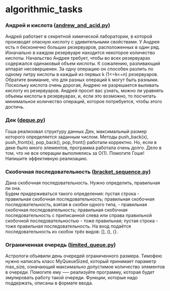 # algorithmic_tasks

### Андрей и кислота ([andrew_and_acid.py](https://github.com/Port-tf/algorithmic_tasks/blob/main/andrew_and_acid.py))
Андрей работает в секретной химической лаборатории, в которой производят опасную кислоту с удивительными свойствами. У Андрея есть n бесконечно больших резервуаров, расположенных в один ряд. Изначально в каждом резервуаре находится некоторое количество кислоты. Начальство Андрея требует, чтобы во всех резервуарах содержался одинаковый объем кислоты. К сожалению, разливающий аппарат несовершенен. За одну операцию он способен разлить по одному литру кислоты в каждый из первых k (1<=k<=n) резервуаров. Обратите внимание, что для разных операций k могут быть разными. Поскольку кислота очень дорогая, Андрею не разрешается выливать кислоту из резервуаров. Андрей просит вас узнать, можно ли уравнять объемы кислоты в резервуарах, и, если это возможно, то посчитать минимальное количество операций, которое потребуется, чтобы этого достичь.

### Дек ([deque.py](https://github.com/Port-tf/algorithmic_tasks/blob/main/deque.py))
Гоша реализовал структуру данных Дек, максимальный размер которого определяется заданным числом. Методы push_back(x), push_front(x), pop_back(), pop_front() работали корректно. Но, если в деке было много элементов, программа работала очень долго. Дело в том, что не все операции выполнялись за O(1). Помогите Гоше! Напишите эффективную реализацию.

### Скобочная последовательность ([bracket_sequence.py](https://github.com/Port-tf/algorithmic_tasks/blob/main/bracket_sequence.py))
Дана скобочная последовательность. Нужно определить, правильная ли она.\
Будем придерживаться такого определения:
пустая строка - правильная скобочная последовательность;
правильная скобочная последовательность, взятая в скобки одного типа, - правильная скобочная последовательность;
правильная скобочная последовательность с приписанной слева или справа правильной скобочной последовательностью - тоже правильная; пустая строка - тоже правильная последовательность.
На вход подаётся последовательность из скобок трёх видов: [], (), {}.

### Ограниченная очередь ([limited_queue.py](https://github.com/Port-tf/algorithmic_tasks/blob/main/limited_queue.py))
Астрологи объявили день очередей ограниченного размера. Тимофею нужно написать класс MyQueueSized, который принимает параметр max_size, означающий максимально допустимое количество элементов в очереди.
Помогите ему —– реализуйте программу, которая будет эмулировать работу такой очереди. Функции, которые надо поддержать, описаны в формате ввода.
